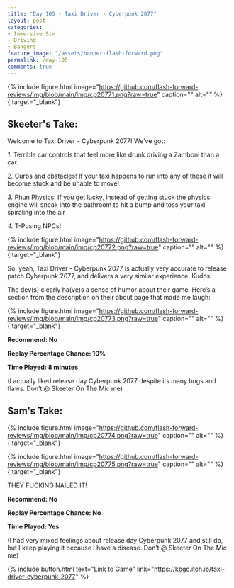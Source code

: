```yaml
---
title: "Day 105 - Taxi Driver - Cyberpunk 2077"
layout: post
categories:
- Immersive Sim
- Driving
- Bangers
feature_image: "/assets/banner-flash-forward.png"
permalink: /day-105
comments: true
---
```


{% include figure.html image="https://github.com/flash-forward-reviews/img/blob/main/img/cp20771.png?raw=true" caption="" alt="" %}{:target="_blank"}

## Skeeter's Take:

Welcome to Taxi Driver - Cyberpunk 2077! We’ve got: 

*1.* Terrible car controls that feel more like drunk driving a Zamboni than a car. 

*2.* Curbs and obstacles! If your taxi happens to run into any of these it will become stuck and be unable to move!

*3.* Phun Physics: If you get lucky, instead of getting stuck the physics engine will sneak into the bathroom to hit a bump and toss your taxi spiraling into the air

*4.* T-Posing NPCs!

{% include figure.html image="https://github.com/flash-forward-reviews/img/blob/main/img/cp20772.png?raw=true" caption="" alt="" %}{:target="_blank"}

So, yeah, Taxi Driver - Cyberpunk 2077 is actually very accurate to release patch Cyberpunk 2077, and delivers a very similar experience. Kudos! 

The dev(s) clearly ha(ve)s a sense of humor about their game. Here’s a section from the description on their about page that made me laugh: 

{% include figure.html image="https://github.com/flash-forward-reviews/img/blob/main/img/cp20773.png?raw=true" caption="" alt="" %}{:target="_blank"}

**Recommend: No**

**Replay Percentage Chance: 10%**

**Time Played: 8 minutes**

(I actually liked release day Cyberpunk 2077 despite its many bugs and flaws. Don’t @ Skeeter On The Mic me)

## Sam's Take:

{% include figure.html image="https://github.com/flash-forward-reviews/img/blob/main/img/cp20774.png?raw=true" caption="" alt="" %}{:target="_blank"}

{% include figure.html image="https://github.com/flash-forward-reviews/img/blob/main/img/cp20775.png?raw=true" caption="" alt="" %}{:target="_blank"}

THEY FUCKING NAILED IT!

**Recommend: No**

**Replay Percentage Chance: No**

**Time Played: Yes**

(I had very mixed feelings about release day Cyberpunk 2077 and still do, but I keep playing it because I have a disease. Don’t @ Skeeter On The Mic me)

{% include button.html text="Link to Game" link="https://kbgc.itch.io/taxi-driver-cyberpunk-2077" %}